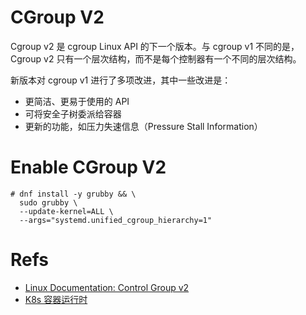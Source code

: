 CGroup V2
==============

Cgroup v2 是 cgroup Linux API 的下一个版本。与 cgroup v1 不同的是， Cgroup v2 只有一个层次结构，而不是每个控制器有一个不同的层次结构。

新版本对 cgroup v1 进行了多项改进，其中一些改进是：

* 更简洁、更易于使用的 API
* 可将安全子树委派给容器
* 更新的功能，如压力失速信息（Pressure Stall Information）

# Enable CGroup V2

```
# dnf install -y grubby && \
  sudo grubby \
  --update-kernel=ALL \
  --args="systemd.unified_cgroup_hierarchy=1"
```

# Refs

* [Linux Documentation: Control Group v2](https://www.kernel.org/doc/Documentation/cgroup-v2.txt)
* [K8s 容器运行时](https://kubernetes.io/zh/docs/setup/production-environment/container-runtimes/)
